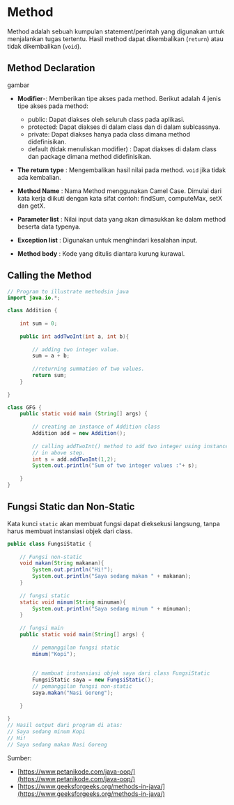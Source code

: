 ﻿# Method
Method adalah sebuah kumpulan statement/perintah yang digunakan untuk menjalankan tugas tertentu. Hasil method dapat dikembalikan (`return`) atau tidak dikembalikan (`void`). 

## Method Declaration

gambar

- **Modifier**-: Memberikan tipe akses pada method. Berikut adalah 4 jenis tipe akses pada method:
	-   public: Dapat diakses oleh seluruh class pada aplikasi.
    -   protected: Dapat diakses di dalam class dan di dalam sublcassnya.
    -   private: Dapat diakses hanya pada class dimana method didefinisikan.
    -   default (tidak menuliskan modifier) : Dapat diakses di dalam class dan package dimana method didefinisikan.
 
- **The return type** : Mengembalikan hasil nilai pada method. `void` jika tidak ada kembalian.

- **Method Name** : Nama Method menggunakan Camel Case. Dimulai dari kata kerja diikuti dengan kata sifat contoh: findSum, computeMax, setX dan getX.

- **Parameter list** : Nilai input data yang akan dimasukkan ke dalam method beserta data typenya.

- **Exception list** : Digunakan untuk menghindari kesalahan input.

-   **Method body** : Kode yang ditulis diantara kurung kurawal.

## Calling the Method
```java
// Program to illustrate methodsin java 
import java.io.*; 

class Addition { 
	
	int sum = 0; 
	
	public int addTwoInt(int a, int b){ 
		
		// adding two integer value. 
		sum = a + b; 
		
		//returning summation of two values. 
		return sum; 
	} 
	
} 

class GFG { 
	public static void main (String[] args) { 
	
		// creating an instance of Addition class 
		Addition add = new Addition(); 
		
		// calling addTwoInt() method to add two integer using instance created 
		// in above step. 
		int s = add.addTwoInt(1,2); 
		System.out.println("Sum of two integer values :"+ s); 
		
	} 
} 
```
## Fungsi Static dan Non-Static
Kata kunci `static` akan membuat fungsi dapat dieksekusi langsung, tanpa harus membuat instansiasi objek dari class.
```java
public class FungsiStatic {
    
    // Fungsi non-static
    void makan(String makanan){
        System.out.println("Hi!");
        System.out.println("Saya sedang makan " + makanan);
    }
    
    // fungsi static
    static void minum(String minuman){
        System.out.println("Saya sedang minum " + minuman);
    }
    
    // fungsi main
    public static void main(String[] args) {
        
        // pemanggilan fungsi static
        minum("Kopi");
        
        
        // mambuat instansiasi objek saya dari class FungsiStatic
        FungsiStatic saya = new FungsiStatic();
        // pemanggilan fungsi non-static
        saya.makan("Nasi Goreng");
        
    }
    
}
// Hasil output dari program di atas:
// Saya sedang minum Kopi
// Hi!
// Saya sedang makan Nasi Goreng
```
Sumber:
- [https://www.petanikode.com/java-oop/](https://www.petanikode.com/java-oop/)
- [https://www.geeksforgeeks.org/methods-in-java/](https://www.geeksforgeeks.org/methods-in-java/)

